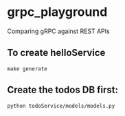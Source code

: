 # grpc_playground
Comparing gRPC against REST APIs


## To create helloService
```
make generate
```

## Create the todos DB first:
```
python todoService/models/models.py
```